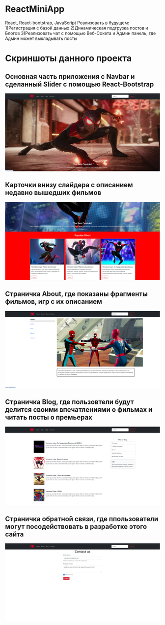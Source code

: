 # ReactMiniApp 
React, React-bootstrap, JavaScript
Реализовать в будущем: 
                      1)Регистрация с базой данных
                      2)Динамическая подгрузка постов и Блогов
                      3)Реализовать чат с помощью Веб-Сокета и Админ панель, где Админ может выкладывать посты
# Скриншоты данного проекта

<h2>Основная часть приложения c Navbar и сделанный Slider с помощью React-Bootstrap</h2>
<img src="https://github.com/flavokrkkk/ReactMiniApp/blob/main/scrins/2023-12-26_16-52-16.png">

<h2>Карточки внизу слайдера с описанием недавно вышедших фильмов</h2>
<img src="https://github.com/flavokrkkk/ReactMiniApp/blob/main/scrins/2023-12-26_16-52-41.png">

<h2>Страничка About, где показаны фрагменты фильмов, игр с их описанием</h2>
<img src="https://github.com/flavokrkkk/ReactMiniApp/blob/main/scrins/2023-12-26_16-53-12.png">

<h2>Страничка Blog, где пользовтели будут делится своими впечатлениями о фильмах и читать посты о премьерах</h2>
<img src="https://github.com/flavokrkkk/ReactMiniApp/blob/main/scrins/2023-12-26_16-53-44.png">

<h2>Страничка обратной связи, где ппользователи могут посодействовать в разработке этого сайта</h2>
<img src="https://github.com/flavokrkkk/ReactMiniApp/blob/main/scrins/2023-12-26_16-54-49.png">


